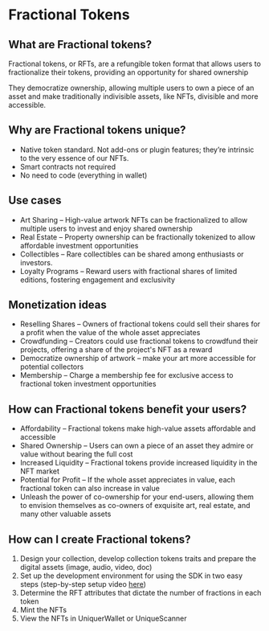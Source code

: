 # Fractional Tokens

## What are Fractional tokens?
Fractional tokens, or RFTs, are a refungible token format that allows users to fractionalize their tokens, providing an opportunity for shared ownership

They democratize ownership, allowing multiple users to own a piece of an asset and make traditionally indivisible assets, like NFTs, divisible and more accessible.

## Why are Fractional tokens unique?
- Native token standard. Not add-ons or plugin features; they’re intrinsic to the very essence of our NFTs.
- Smart contracts not required
- No need to code (everything in wallet)

## Use cases
- Art Sharing – High-value artwork NFTs can be fractionalized to allow multiple users to invest and enjoy shared ownership
- Real Estate – Property ownership can be fractionally tokenized to allow affordable investment opportunities
- Collectibles – Rare collectibles can be shared among enthusiasts or investors.
- Loyalty Programs – Reward users with fractional shares of limited editions, fostering engagement and exclusivity

## Monetization ideas
- Reselling Shares – Owners of fractional tokens could sell their shares for a profit when the value of the whole asset appreciates
- Crowdfunding – Creators could use fractional tokens to crowdfund their projects, offering a share of the project's NFT as a reward
- Democratize ownership of artwork – make your art more accessible for potential collectors
- Membership – Charge a membership fee for exclusive access to fractional token investment opportunities

## How can Fractional tokens benefit your users?
- Affordability – Fractional tokens make high-value assets affordable and accessible
- Shared Ownership – Users can own a piece of an asset they admire or value without bearing the full cost
- Increased Liquidity – Fractional tokens provide increased liquidity in the NFT market
- Potential for Profit – If the whole asset appreciates in value, each fractional token can also increase in value
- Unleash the power of co-ownership for your end-users, allowing them to envision themselves as co-owners of exquisite art, real estate, and many other valuable assets

## How can I create Fractional tokens?
1. Design your collection, develop collection tokens traits and prepare the digital assets (image, audio, video, doc)
2. Set up the development environment for using the SDK in two easy steps (step-by-step setup video [here](https://youtu.be/StfRap-dvks))
3. Determine the RFT attributes that dictate the number of fractions in each token
4. Mint the NFTs
5. View the NFTs in UniquerWallet or UniqueScanner
